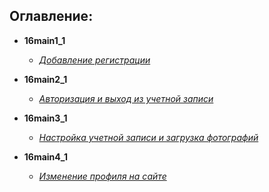 ## Оглавление:  
- **16main1_1**
    - [*Добавление регистрации*][1]

- **16main2_1**
    - [*Авторизация и выход из учетной записи*][1]

- **16main3_1**
    - [*Настройка учетной записи и загрузка фотографий*][1]

- **16main4_1**
    - [*Изменение профиля на сайте*][1]



[1]:https://github.com/InsPekToP/16_module_lesson/blob/master/16main1_1/instruction.py
[2]:https://github.com/InsPekToP/16_module_lesson/blob/master/16main2_1/instruction.py
[3]:https://github.com/InsPekToP/16_module_lesson/blob/master/16main3_1/instruction.py
[4]:https://github.com/InsPekToP/16_module_lesson/blob/master/16main4_1/instruction.py
